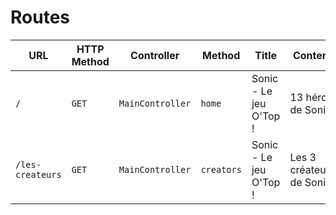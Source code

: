 # Routes


| URL                        | HTTP Method | Controller          | Method          | Title                     | Content                      | Comment                       |
| -------------------------- | ----------- | ------------------- | --------------- | ------------------------- | -----------------------------| ----------------------------- |
| `/`                        | `GET`       | `MainController`    | `home`          | Sonic - Le jeu O'Top !    | 13 héros de Sonic            | -                             |
| `/les-createurs`           | `GET`       | `MainController`    | `creators`      | Sonic - Le jeu O'Top !    | Les 3 créateurs de Sonic     | -                             |
